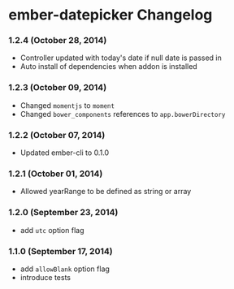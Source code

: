 # ember-datepicker Changelog

### 1.2.4 (October 28, 2014)

* Controller updated with today's date if null date is passed in
* Auto install of dependencies when addon is installed

### 1.2.3 (October 09, 2014)

* Changed `momentjs` to `moment`
* Changed `bower_components` references to `app.bowerDirectory`

### 1.2.2 (October 07, 2014)

* Updated ember-cli to 0.1.0

### 1.2.1 (October 01, 2014)

* Allowed yearRange to be defined as string or array

### 1.2.0 (September 23, 2014)

* add `utc` option flag

### 1.1.0 (September 17, 2014)

* add `allowBlank` option flag
* introduce tests
